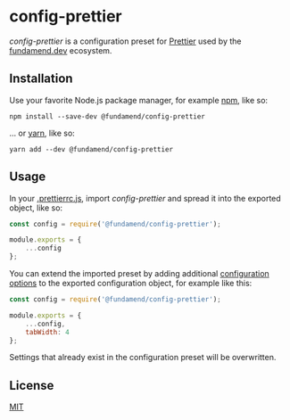 # config-prettier

_config-prettier_ is a configuration preset for [Prettier] used by the [fundamend.dev] ecosystem.

## Installation

Use your favorite Node.js package manager, for example [npm], like so:

    npm install --save-dev @fundamend/config-prettier

... or [yarn], like so:

    yarn add --dev @fundamend/config-prettier

## Usage

In your [.prettierrc.js], import _config-prettier_ and spread it into the exported object, like so:

```js
const config = require('@fundamend/config-prettier');

module.exports = {
	...config
};
```

You can extend the imported preset by adding additional [configuration options] to the exported configuration object, for example like this:

```js
const config = require('@fundamend/config-prettier');

module.exports = {
	...config,
	tabWidth: 4
};
```

Settings that already exist in the configuration preset will be overwritten.

## License

[MIT]

[configuration options]: https://prettier.io/docs/en/options.html
[fundamend.dev]: https://fundamend.dev
[mit]: https://choosealicense.com/licenses/mit/
[npm]: https://www.npmjs.com/
[prettier]: https://prettier.io/
[.prettierrc.js]: https://prettier.io/docs/en/configuration.html
[yarn]: https://yarnpkg.com/
